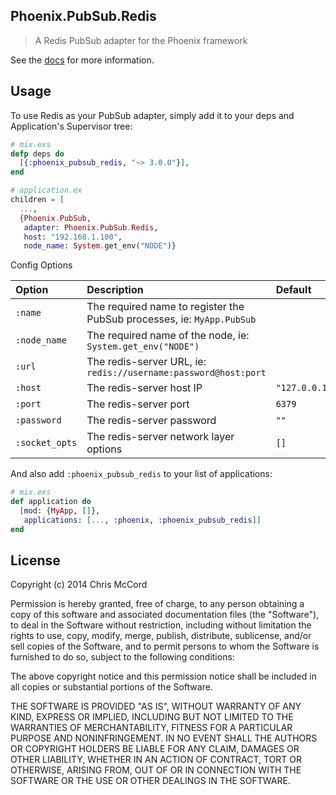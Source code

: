 ## Phoenix.PubSub.Redis

> A Redis PubSub adapter for the Phoenix framework

See the [docs](https://hexdocs.pm/phoenix_pubsub_redis/) for more information.

## Usage

To use Redis as your PubSub adapter, simply add it to your deps and Application's Supervisor tree:

```elixir
# mix.exs
defp deps do
  [{:phoenix_pubsub_redis, "~> 3.0.0"}],
end

# application.ex
children = [
  ...,
  {Phoenix.PubSub,
   adapter: Phoenix.PubSub.Redis,
   host: "192.168.1.100",
   node_name: System.get_env("NODE")}
```

Config Options

Option         | Description                                                            | Default        |
:--------------| :--------------------------------------------------------------------- | :------------- |
`:name`        | The required name to register the PubSub processes, ie: `MyApp.PubSub` |                |
`:node_name`   | The required name of the node, ie: `System.get_env("NODE")`            |                |
`:url`         | The redis-server URL, ie: `redis://username:password@host:port`        |                |
`:host`        | The redis-server host IP                                               | `"127.0.0.1"`  |
`:port`        | The redis-server port                                                  | `6379`         |
`:password`    | The redis-server password                                              | `""`           |
`:socket_opts` | The redis-server network layer options                                 | `[]`           |

And also add `:phoenix_pubsub_redis` to your list of applications:

```elixir
# mix.exs
def application do
  [mod: {MyApp, []},
   applications: [..., :phoenix, :phoenix_pubsub_redis]]
end
```

## License

Copyright (c) 2014 Chris McCord

Permission is hereby granted, free of charge, to any person obtaining
a copy of this software and associated documentation files (the
"Software"), to deal in the Software without restriction, including
without limitation the rights to use, copy, modify, merge, publish,
distribute, sublicense, and/or sell copies of the Software, and to
permit persons to whom the Software is furnished to do so, subject to
the following conditions:

The above copyright notice and this permission notice shall be
included in all copies or substantial portions of the Software.

THE SOFTWARE IS PROVIDED "AS IS", WITHOUT WARRANTY OF ANY KIND,
EXPRESS OR IMPLIED, INCLUDING BUT NOT LIMITED TO THE WARRANTIES OF
MERCHANTABILITY, FITNESS FOR A PARTICULAR PURPOSE AND
NONINFRINGEMENT. IN NO EVENT SHALL THE AUTHORS OR COPYRIGHT HOLDERS BE
LIABLE FOR ANY CLAIM, DAMAGES OR OTHER LIABILITY, WHETHER IN AN ACTION
OF CONTRACT, TORT OR OTHERWISE, ARISING FROM, OUT OF OR IN CONNECTION
WITH THE SOFTWARE OR THE USE OR OTHER DEALINGS IN THE SOFTWARE.
